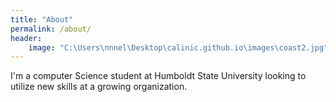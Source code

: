 ```yaml
---
title: "About"
permalink: /about/
header:
    image: "C:\Users\nnnel\Desktop\calinic.github.io\images\coast2.jpg"
---
```


I'm a computer Science student at Humboldt State University looking to utilize new skills at a growing organization. 